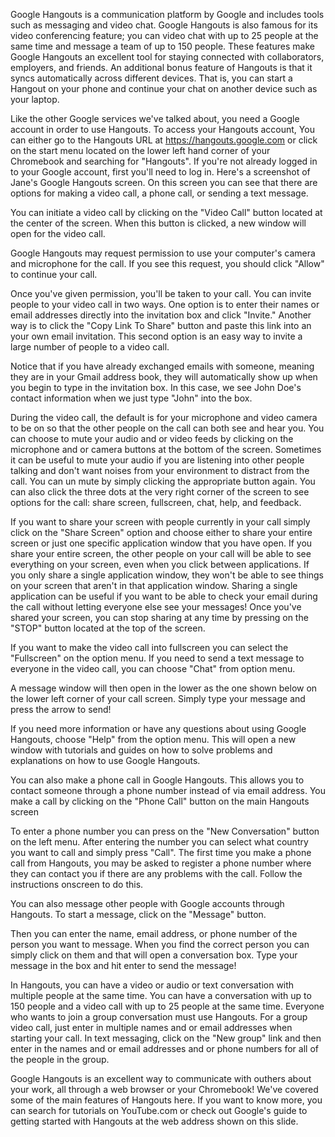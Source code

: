 Google Hangouts is a communication platform by Google and includes tools such as messaging and video chat.  Google Hangouts is also famous for its video conferencing feature; you can video chat with up to 25 people at the same time and message a team of up to 150 people. These features make Google Hangouts an excellent tool for staying connected with collaborators, employers, and friends.  An additional bonus feature of Hangouts is that it syncs automatically across different devices.  That is, you can start a Hangout on your phone and continue your chat on another device such as your laptop. 

Like the other Google services we've talked about, you need a Google account in order to use Hangouts. To access your Hangouts account, You can either go to the Hangouts URL at https://hangouts.google.com or click on the start menu located on the lower left hand corner of your Chromebook and searching for "Hangouts".  If you're not already logged in to your Google account, first you'll need to log in. Here's a screenshot of Jane's Google Hangouts screen.  On this screen you can see that there are options for making a video call, a phone call, or sending a text message.  

You can initiate a video call by clicking on the "Video Call" button located at the center of the screen.  When this button is clicked, a new window will open for the video call.  

Google Hangouts may request permission to use your computer's camera and microphone for the call.  If you see this request, you should click "Allow" to continue your call.   

Once you've given permission, you'll be taken to your call.  You can invite people to your video call in two ways.  One option is to enter their names or email addresses directly into the invitation box and click "Invite."  Another way is to click the "Copy Link To Share" button and paste this link into an your own email invitation.  This second option is an easy way to invite a large number of people to a video call.

Notice that if you have already exchanged emails with someone, meaning they are in your Gmail address book, they will automatically show up when you begin to type in the invitation box.  In this case, we see John Doe's contact information when we just type "John" into the box.

During the video call, the default is for your microphone and video camera to be on so that the other people on the call can both see and hear you.  You can choose to mute your audio and or video feeds by clicking on the microphone and or camera buttons at the bottom of the screen.  Sometimes it can be useful to mute your audio if you are listening into other people talking and don't want noises from your environment to distract from the call.  You can un mute by simply clicking the appropriate button again. You can also click the three dots at the very right corner of the screen to see options for the call: share screen, fullscreen, chat, help, and feedback.

If you want to share your screen with people currently in your call simply click on the "Share Screen" option and choose either to share your entire screen or just one specific application window that you have open.  If you share your entire screen, the other people on your call will be able to see everything on your screen, even when you click between applications.  If you only share a single application window, they won't be able to see things on your screen that aren't in that application window.  Sharing a single application can be useful if you want to be able to check your email during the call without letting everyone else see your messages!  Once you've shared your screen, you can stop sharing at any time by pressing on the "STOP" button located at the top of the screen.  

If you want to make the video call into fullscreen you can select the "Fullscreen" on the option menu. If you need to send a text message to everyone in the video call, you can choose "Chat" from option menu.  

A message window will then open in the lower as the one shown below on the lower left corner of your call screen.  Simply type your message and press the arrow to send!  

If you need more information or have any questions about using Google Hangouts, choose "Help" from the option menu.  This will open a new window with tutorials and guides on how to solve problems and explanations on how to use Google Hangouts.

You can also make a phone call in Google Hangouts. This allows you to contact someone through a phone number instead of via email address.  You make a call by clicking on the "Phone Call" button on the main Hangouts screen

To enter a phone number you can press on the "New Conversation" button on the left menu. After entering the number you can select what country you want to call and simply press "Call".  The first time you make a phone call from Hangouts, you may be asked to register a phone number where they can contact you if there are any problems with the call.  Follow the instructions onscreen to do this.

You can also message other people with Google accounts through Hangouts.  To start a message, click on the "Message" button.

Then you can enter the name, email address, or phone number of the person you want to message. When you find the correct person you can simply click on them and that will open a conversation box.  Type your message in the box and hit enter to send the message!

In Hangouts, you can have a video or audio or text conversation with multiple people at the same time. You can have a conversation with up to 150 people and a video call with up to 25 people at the same time. Everyone who wants to join a group conversation must use Hangouts. For a group video call, just enter in multiple names and or email addresses when starting your call.  In text messaging, click on the "New group" link and then enter in the names and or email addresses and or phone numbers for all of the people in the group.

Google Hangouts is an excellent way to communicate with outhers about your work, all through a web browser or your Chromebook!  We've covered some of the main features of Hangouts here.  If you want to know more, you can search for tutorials on YouTube.com or check out Google's guide to getting started with Hangouts at the web address shown on this slide.